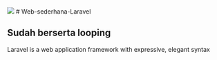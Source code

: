 <img src ='https://i.pinimg.com/736x/b9/80/2e/b9802e0595f0874b536a860008a9cd2b.jpg'>
# Web-sederhana-Laravel

## Sudah berserta looping

Laravel is a web application framework with expressive, elegant syntax
